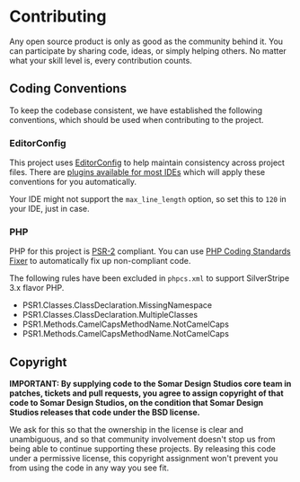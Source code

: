 # Contributing

Any open source product is only as good as the community behind it. You can participate by sharing code, ideas, or
simply helping others. No matter what your skill level is, every contribution counts.

## Coding Conventions

To keep the codebase consistent, we have established the following conventions, which should be used when contributing
to the project.

### EditorConfig

This project uses [EditorConfig](http://editorconfig.org/) to help maintain consistency across project files. There are
[plugins available for most IDEs](http://editorconfig.org/#download) which will apply these conventions for you
automatically.

Your IDE might not support the `max_line_length` option, so set this to `120` in your IDE, just in case.

### PHP

PHP for this project is [PSR-2](http://www.php-fig.org/psr/psr-2/) compliant. You can use
[PHP Coding Standards Fixer](http://cs.sensiolabs.org) to automatically fix up non-compliant code.

The following rules have been excluded in `phpcs.xml` to support SilverStripe 3.x flavor PHP.

- PSR1.Classes.ClassDeclaration.MissingNamespace
- PSR1.Classes.ClassDeclaration.MultipleClasses
- PSR1.Methods.CamelCapsMethodName.NotCamelCaps
- PSR1.Methods.CamelCapsMethodName.NotCamelCaps

## Copyright

**IMPORTANT: By supplying code to the Somar Design Studios core team in patches, tickets and pull requests, you agree to
assign copyright of that code to Somar Design Studios, on the condition that Somar Design Studios releases that code
under the BSD license.**

We ask for this so that the ownership in the license is clear and unambiguous, and so that community involvement doesn't
stop us from being able to continue supporting these projects. By releasing this code under a permissive license, this
copyright assignment won't prevent you from using the code in any way you see fit.
